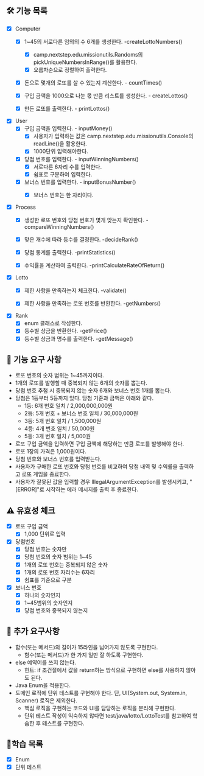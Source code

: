 ## 🛠 기능 목록
- [x] Computer
  - [x] 1~45의 서로다른 임의의 수 6개를 생성한다. -createLottoNumbers()
    - [x] camp.nextstep.edu.missionutils.Randoms의 pickUniqueNumbersInRange()를 활용한다.
    - [x] 오름차순으로 정렬하여 출력한다.
  - [x] 돈으로 몇개의 로또를 살 수 있는지 계산한다. - countTimes()
  - [x] 구입 금액을 1000으로 나눈 몫 만큼 리스트를 생성한다. - createLottos()
  - [x] 만든 로또를 출력한다. - printLottos()


- [x] User
  - [x] 구입 금액을 입력한다. - inputMoney()
    - [x] 사용자가 입력하는 값은 camp.nextstep.edu.missionutils.Console의 readLine()을 활용한다.
    - [x] 1000단위 입력해야한다.
  - [x] 당첨 번호를 입력한다. - inputWinningNumbers()
    - [x] 서로다른 6자리 수를 입력한다.
    - [x] 쉼표로 구분하여 입력한다.
  - [x] 보너스 번호를 입력한다. - inputBonusNumber()
    - [x] 보너스 번호는 한 자리이다.


- [x] Process
  - [x] 생성한 로또 번호와 당첨 번호가 몇개 맞는지 확인한다. -compareWinningNumbers()
  - [x] 맞은 개수에 따라 등수를 결정한다. -decideRank()
  - [x] 당첨 통계를 출력한다. -printStatistics()
  - [x] 수익률을 계산하여 출력한다. -printCalculateRateOfReturn()


-[x] Lotto
  - [x] 제한 사항을 만족하는지 체크한다. -validate()
  - [x] 제한 사항을 만족하는 로또 번호를 반환한다. -getNumbers()


-[x] Rank
  - [x] enum 클래스로 작성한다.
  - [x] 등수별 상금을 반환한다. -getPrice()
  - [x] 등수별 상금과 명수를 출력한다. -getMessage()

## 🔧 기능 요구 사항
- 로또 번호의 숫자 범위는 1~45까지이다.
- 1개의 로또를 발행할 때 중복되지 않는 6개의 숫자를 뽑는다.
- 당첨 번호 추첨 시 중복되지 않는 숫자 6개와 보너스 번호 1개를 뽑는다.
- 당첨은 1등부터 5등까지 있다. 당첨 기준과 금액은 아래와 같다.
  - 1등: 6개 번호 일치 / 2,000,000,000원
  - 2등: 5개 번호 + 보너스 번호 일치 / 30,000,000원
  - 3등: 5개 번호 일치 / 1,500,000원
  - 4등: 4개 번호 일치 / 50,000원
  - 5등: 3개 번호 일치 / 5,000원
- 로또 구입 금액을 입력하면 구입 금액에 해당하는 만큼 로또를 발행해야 한다.
- 로또 1장의 가격은 1,000원이다.
- 당첨 번호와 보너스 번호를 입력받는다. 
- 사용자가 구매한 로또 번호와 당첨 번호를 비교하여 당첨 내역 및 수익률을 출력하고 로또 게임을 종료한다.
- 사용자가 잘못된 값을 입력할 경우 IllegalArgumentException를 발생시키고, "[ERROR]"로 시작하는 에러 메시지를 출력 후 종료한다.

## ⚠️ 유효성 체크
-[x] 로또 구입 금액
  - [x] 1,000 단위로 입력
- [x] 당첨번호
  - [x] 당첨 번호는 숫자만
  - [x] 당첨 번호의 숫자 범위는 1~45
  - [x] 1개의 로또 번호는 중복되지 않은 숫자
  - [x] 1개의 로또 번호 자리수는 6자리
  - [x] 쉼표를 기준으로 구분
- [x] 보너스 번호
  - [x] 하나의 숫자인지
  - [x] 1~45범위의 숫자인지
  - [x] 당첨 번호와 중복되지 않는지

## 📌 추가 요구사항
- 함수(또는 메서드)의 길이가 15라인을 넘어가지 않도록 구현한다.
  - 함수(또는 메서드)가 한 가지 일만 잘 하도록 구현한다.
- else 예약어를 쓰지 않는다.
  - 힌트: if 조건절에서 값을 return하는 방식으로 구현하면 else를 사용하지 않아도 된다.
- Java Enum을 적용한다.
- 도메인 로직에 단위 테스트를 구현해야 한다. 단, UI(System.out, System.in, Scanner) 로직은 제외한다.
  - 핵심 로직을 구현하는 코드와 UI를 담당하는 로직을 분리해 구현한다.
  - 단위 테스트 작성이 익숙하지 않다면 test/java/lotto/LottoTest를 참고하여 학습한 후 테스트를 구현한다.

## 📗학습 목록
- [x] Enum
- [x] 단위 테스트